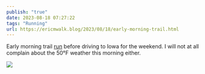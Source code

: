 ```yaml
---
publish: "true"
date: 2023-08-18 07:27:22
tags: "Running"
url: https://ericmwalk.blog/2023/08/18/early-morning-trail.html
---
```


Early morning trail [run](https://strava.com/activities/9672273214) before driving to Iowa for the weekend. I will not at all complain about the 50°F weather this morning either.

![](https://ericmwalk.blog/uploads/2023/dd754eb8ad.jpg)